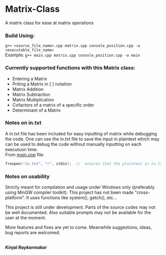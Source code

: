 # Matrix-Class
A matrix class for ease at matrix operations

### Build Using:
````g++ <source_file_name>.cpp matrix.cpp console_position.cpp -o <executable_file_name>````<br>
Example: ````g++ main.cpp matrix.cpp console_position.cpp -o main````

### Currently supported functions with this Matrix class:
* Entering a Matrix
* Priting a Matrix in [ ] notation
* Matrix Addition
* Matrix Subtraction
* Matrix Multiplication
* Cofactors of a matrix of a specific order
* Determinant of a Matrix

### Notes on in.txt
A in.txt file has been included for easy inputting of matrix while debugging the code. One can use the in.txt file to save the input in plaintext which may can be used to debug the code without manually inputting on each executuon time.<br>
From [main.cpp](https://github.com/Kinjalrk2k/Matrix-Class/blob/d74f7d0b99529cf788fd33643e1e80345db47973/main.cpp#L6) file:
````c++
freopen("in.txt", "r", stdin);  //  ensures that the plaintext in in.txt is feed into the stdin buffer
````

### Notes on usability
Strictly meant for compilation and usage under Windows only (preferably using MinGW compiler toolkit).
This project has not been made "cross-platform".
It uses functions like system(), getch(), etc...

This project is still under development. Parts of the source codes may not be well documented.
Also suitable prompts may not be available for the user at the moment.

More features and fixes are yet to come. Meanwhile suggestions, ideas, bug reports are welcomed.

<br>***Kinjal Raykarmakar***
